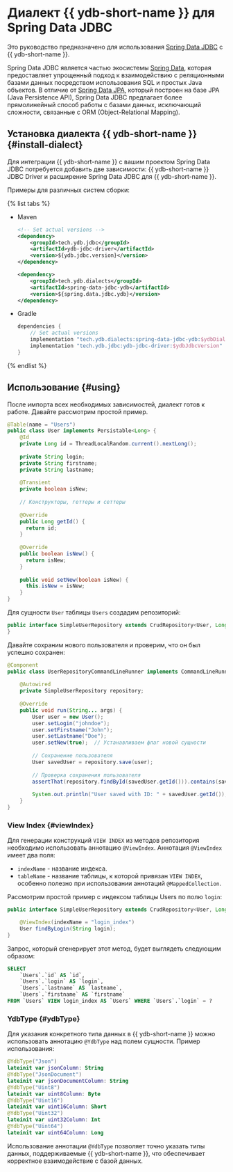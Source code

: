 # Диалект {{ ydb-short-name }} для Spring Data JDBC

Это руководство предназначено для использования [Spring Data JDBC](https://spring.io/projects/spring-data-jdbc) с {{ ydb-short-name }}. 

Spring Data JDBC является частью экосистемы [Spring Data](https://spring.io/projects/spring-data), которая предоставляет упрощенный подход к взаимодействию с реляционными базами данных посредством использования SQL и простых Java объектов. В отличие от [Spring Data JPA](https://spring.io/projects/spring-data-jpa), который построен на базе JPA (Java Persistence API), Spring Data JDBC предлагает более прямолинейный способ работы с базами данных, исключающий сложности, связанные с ORM (Object-Relational Mapping).

## Установка диалекта {{ ydb-short-name }} {#install-dialect}

Для интеграции {{ ydb-short-name }} с вашим проектом Spring Data JDBC потребуется добавить две зависимости: {{ ydb-short-name }} JDBC Driver и расширение Spring Data JDBC для {{ ydb-short-name }}.

Примеры для различных систем сборки:

{% list tabs %}

- Maven

    ```xml
    <!-- Set actual versions -->
    <dependency>
        <groupId>tech.ydb.jdbc</groupId>
        <artifactId>ydb-jdbc-driver</artifactId>
        <version>${ydb.jdbc.version}</version>
    </dependency>

    <dependency>
        <groupId>tech.ydb.dialects</groupId>
        <artifactId>spring-data-jdbc-ydb</artifactId>
        <version>${spring.data.jdbc.ydb}</version> 
    </dependency>
    ```

- Gradle

    ```groovy
    dependencies {
        // Set actual versions
        implementation "tech.ydb.dialects:spring-data-jdbc-ydb:$ydbDialectVersion"
        implementation "tech.ydb.jdbc:ydb-jdbc-driver:$ydbJdbcVersion"
    }
    ```

{% endlist %}

## Использование {#using}

После импорта всех необходимых зависимостей, диалект готов к работе. Давайте рассмотрим простой пример. 

```java
@Table(name = "Users")
public class User implements Persistable<Long> {
    @Id
    private Long id = ThreadLocalRandom.current().nextLong();
    
    private String login;
    private String firstname;
    private String lastname;
    
    @Transient
    private boolean isNew;
    
    // Конструкторы, геттеры и сеттеры
    
    @Override
    public Long getId() {
      return id;
    }
    
    @Override
    public boolean isNew() {
      return isNew;
    }
    
    public void setNew(boolean isNew) {
      this.isNew = isNew;
    }
}
```

Для сущности `User` таблицы `Users` создадим репозиторий:

```java
public interface SimpleUserRepository extends CrudRepository<User, Long> {
}
```

Давайте сохраним нового пользователя и проверим, что он был успешно сохранен:

```Java
@Component
public class UserRepositoryCommandLineRunner implements CommandLineRunner {
    
    @Autowired
    private SimpleUserRepository repository;
    
    @Override
    public void run(String... args) {
        User user = new User();
        user.setLogin("johndoe");
        user.setFirstname("John");
        user.setLastname("Doe");
        user.setNew(true);  // Устанавливаем флаг новой сущности
      
        // Сохранение пользователя
        User savedUser = repository.save(user);
      
        // Проверка сохранения пользователя
        assertThat(repository.findById(savedUser.getId())).contains(savedUser);
      
        System.out.println("User saved with ID: " + savedUser.getId());
    }
}
```

### View Index {#viewIndex}

Для генерации конструкций `VIEW INDEX` из методов репозитория необходимо использовать аннотацию `@ViewIndex`. Аннотация `@ViewIndex` имеет два поля:
- `indexName` - название индекса.
- `tableName` - название таблицы, к которой привязан `VIEW INDEX`, особенно полезно при использовании аннотаций `@MappedCollection`.

Рассмотрим простой пример с индексом таблицы Users по полю `login`:

```Java
public interface SimpleUserRepository extends CrudRepository<User, Long> {

    @ViewIndex(indexName = "login_index")
    User findByLogin(String login);
}
```

Запрос, который сгенерирует этот метод, будет выглядеть следующим образом:

```sql
SELECT 
    `Users`.`id` AS `id`, 
    `Users`.`login` AS `login`, 
    `Users`.`lastname` AS `lastname`, 
    `Users`.`firstname` AS `firstname` 
FROM `Users` VIEW login_index AS `Users` WHERE `Users`.`login` = ?
```

### YdbType {#ydbType}

Для указания конкретного типа данных в {{ ydb-short-name }} можно использовать аннотацию `@YdbType` над полем сущности. Пример использования:

```kotlin
@YdbType("Json")
lateinit var jsonColumn: String
@YdbType("JsonDocument")
lateinit var jsonDocumentColumn: String
@YdbType("Uint8")
lateinit var uint8Column: Byte
@YdbType("Uint16")
lateinit var uint16Column: Short
@YdbType("Uint32")
lateinit var uint32Column: Int
@YdbType("Uint64")
lateinit var uint64Column: Long
```

Использование аннотации `@YdbType` позволяет точно указать типы данных, поддерживаемые {{ ydb-short-name }}, что обеспечивает корректное взаимодействие с базой данных.
